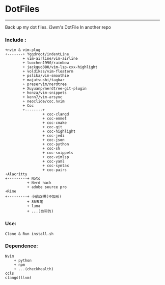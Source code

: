 # DotFiles
---
Back up my dot files.   i3wm's DotFile In another repo

### Include :

    +nvim & vim-plug
    +-------+ Yggdroot/indentLine
            + vim-airline/vim-airline
            + luochen1990/rainbow
            + jackguo380/vim-lsp-cxx-highlight
            + voldikss/vim-floaterm
            + pslika/vim-smoothie
            + majutsushi/tagbar
            + preservim/nerdtree
            + Xuyuanp/nerdtree-git-plugin
            + honza/vim-snippets
            + kenn7/vim-arsync
            + neoclide/coc.nvim
            + Coc	
            +--------+
                     + coc-clangd
                     + coc-emmet
                     + coc-cmake
                     + coc-git
                     + coc-highlight
                     + coc-jedi
                     + coc-json
                     + coc-python
                     + coc-sh
                     + coc-snippets
                     + coc-vimlsp
                     + coc-yaml
                     + coc-syntax
                     + coc-pairs
    +Alacritty
    +---------+ Noto 
              + Nerd hack
              + adobe source pro
    +Rime
    +---------+ 小鹤双拼(不加形)
              + 86五笔
              + luna
              + ...(自带的)

### Use:

	Clone & Run install.sh

### Dependence:
	Nvim
		+ python
		+ npm
		+ ...(checkhealth)
	ccls
	clangd(llvm)

